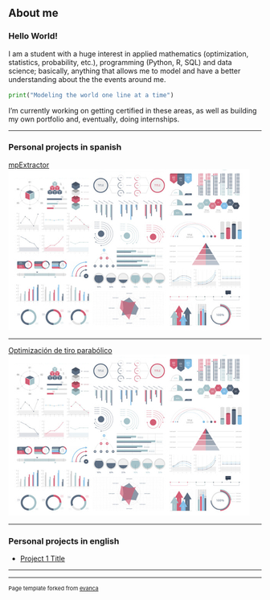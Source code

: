 ## About me

### Hello World!

I am a student with a huge interest in applied mathematics (optimization, statistics, probability, etc.), programming (Python, R, SQL) and data science; basically, anything that allows me to model and have a better understanding about the the events around me.

``` python
print("Modeling the world one line at a time")
```

I’m currently working on getting certified in these areas, as well as building my own portfolio and, eventually, doing internships.

---

### Personal projects in spanish

[mpExtractor](/mpExtractor)
<img src="images/dummy_thumbnail.jpg?raw=true"/>

---
[Optimización de tiro parabólico](/pdf/sample_presentation.pdf)
<img src="images/dummy_thumbnail.jpg?raw=true"/>

---

### Personal projects in english

- [Project 1 Title](http://example.com/)

---




---
<p style="font-size:11px">Page template forked from <a href="https://github.com/evanca/quick-portfolio">evanca</a></p>
<!-- Remove above link if you don't want to attibute -->
